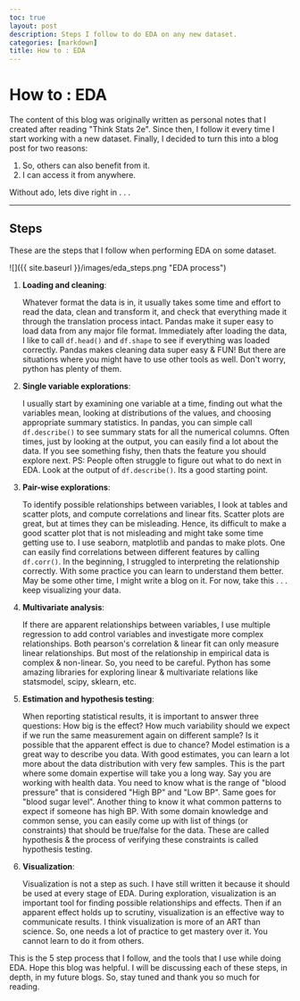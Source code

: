 ```yaml
---
toc: true
layout: post
description: Steps I follow to do EDA on any new dataset.
categories: [markdown]
title: How to : EDA
---
```


# How to : EDA

The content of this blog was originally written as personal notes that I created after reading "Think Stats 2e". Since then, I follow it every time I start working with a new dataset. Finally, I decided to turn this into a blog post for two reasons:
1. So, others can also benefit from it.
2. I can access it from anywhere.

Without ado, lets dive right in . . .

---

## Steps

These are the steps that I follow when performing EDA on some dataset.

![]({{ site.baseurl }}/images/eda_steps.png "EDA process")

1. **Loading and cleaning**: 
    
    Whatever format the data is in, it usually takes some time and effort to read the data, clean and transform it, and check that everything made it through the translation process intact.
    Pandas make it super easy to load data from any major file format. Immediately after loading the data, I like to call `df.head()` and `df.shape` to see if everything was loaded correctly. 
    Pandas makes cleaning data super easy & FUN! But there are situations where you might have to use other tools as well. Don't worry, python has plenty of them.

2. **Single variable explorations**: 
    
    I usually start by examining one variable at a time, finding out what the variables mean, looking at distributions of the values, and choosing appropriate summary statistics.
    In pandas, you can simple call `df.describe()` to see summary stats for all the numerical columns. Often times, just by looking at the output, you can easily find a lot about the data. If you see something fishy, then thats the feature you should explore next. 
    PS: People often struggle to figure out what to do next in EDA. Look at the output of  `df.describe()`. Its a good starting point.

3. **Pair-wise explorations**: 

    To identify possible relationships between variables, I look at tables and scatter plots, and compute correlations and linear fits.
    Scatter plots are great, but at times they can be misleading. Hence, its difficult to make a good scatter plot that is not misleading and might take some time getting use to. I use seaborn, matplotlib and pandas to make plots.
    One can easily find correlations between different features by calling `df.corr()`. In the beginning, I struggled to interpreting the relationship correctly. With some practice you can learn to understand them better.
    May be some other time, I might write a blog on it. For now, take this . . . keep visualizing your data. 

4. **Multivariate analysis**: 

    If there are apparent relationships between variables, I use multiple regression to add control variables and investigate more complex relationships.
    Both pearson's correlation & linear fit can only measure linear relationships. But most of the relationship in empirical data is complex & non-linear. So, you need to be careful.
    Python has some amazing libraries for exploring linear & multivariate relations like statsmodel, scipy, sklearn, etc.

5. **Estimation and hypothesis testing**: 

    When reporting statistical results, it is important to answer three questions: How big is the effect? How much variability should we expect if we run the same measurement again on different sample? Is it possible that the apparent effect is due to chance?
    Model estimation is a great way to describe you data. With good estimates, you can learn a lot more about the data distribution with very few samples.
    This is the part where some domain expertise will take you a long way. Say you are working with health data. You need to know what is the range of "blood pressure" that is considered "High BP" and "Low BP". Same goes for "blood sugar level". Another thing to know it what common patterns to expect if someone has high BP.
    With some domain knowledge and common sense, you can easily come up with list of things (or constraints) that should be true/false for the data. These are called hypothesis & the process of verifying these constraints is called hypothesis testing.

6. **Visualization**: 
    
    Visualization is not a step as such. I have still written it because it should be used at every stage of EDA. During exploration, visualization is an important tool for finding possible relationships and effects. Then if an apparent effect holds up to scrutiny, visualization is an effective way to communicate results.
    I think visualization is more of an ART than science. So, one needs a lot of practice to get mastery over it. You cannot learn to do it from others. 
    
This is the 5 step process that I follow, and the tools that I use while doing EDA. Hope this blog was helpful. I will be discussing each of these steps, in depth, in my future blogs. So, stay tuned and thank you so much for reading.
